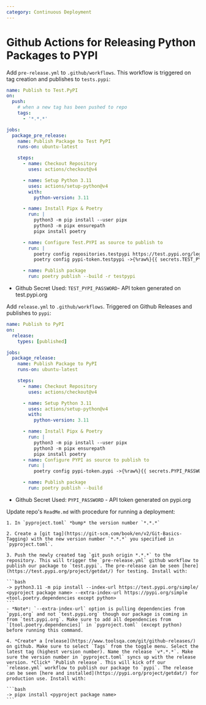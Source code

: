 ```yaml
---
category: Continuous Deployment
---
```

# Github Actions for Releasing Python Packages to PYPI

Add `pre-release.yml` to `.github/workflows`. This workflow is triggered on tag creation and publishes to `tests.pypi`:

```yml
name: Publish to Test.PyPI
on:
  push:
    # when a new tag has been pushed to repo
    tags:
      - '*.*.*'

jobs:
  package_pre_release:
    name: Publish Package to Test PyPI
    runs-on: ubuntu-latest

    steps:
      - name: Checkout Repository
        uses: actions/checkout@v4

      - name: Setup Python 3.11
        uses: actions/setup-python@v4
        with:
          python-version: 3.11

      - name: Install Pipx & Poetry
        run: |
          python3 -m pip install --user pipx
          python3 -m pipx ensurepath
          pipx install poetry

      - name: Configure Test.PYPI as source to publish to
        run: |
          poetry config repositories.testpypi https://test.pypi.org/legacy/
          poetry config pypi-token.testpypi ->{%raw%}{{ secrets.TEST_PYPI_PASSWORD }}{%endraw%}

      - name: Publish package
        run: poetry publish --build -r testpypi
```

- Github Secret Used: `TEST_PYPI_PASSWORD`- API token generated on test.pypi.org

Add `release.yml` to `.github/workflows`. Triggered on Github Releases and publishes to `pypi`:

```yml
name: Publish to PyPI
on:
  release:
    types: [published]

jobs:
  package_release:
    name: Publish Package to PyPI
    runs-on: ubuntu-latest

    steps:
      - name: Checkout Repository
        uses: actions/checkout@v4

      - name: Setup Python 3.11
        uses: actions/setup-python@v4
        with:
          python-version: 3.11

      - name: Install Pipx & Poetry
        run: |
          python3 -m pip install --user pipx
          python3 -m pipx ensurepath
          pipx install poetry
      - name: Configure PYPI as source to publish to
        run: |
          poetry config pypi-token.pypi ->{%raw%}{{ secrets.PYPI_PASSWORD }}{%endraw%}

      - name: Publish package
        run: poetry publish --build

```

- Github Secret Used: `PYPI_PASSWORD` - API token generated on pypi.org

Update repo's `ReadMe.md` with procedure for running a deployment:
    
    1. In `pyproject.toml` *bump* the version number `*.*.*`

    2. Create a [git tag](https://git-scm.com/book/en/v2/Git-Basics-Tagging) with the new version number `*.*.*` you specified in `pyproject.toml`.

    3. Push the newly created tag `git push origin *.*.*` to the repository. This will trigger the `pre-release.yml` github workflow to publish our package to `test.pypi`. The pre-release can be seen [here](https://test.pypi.org/project/getdat/) for testing. Install with:

    ```bash
    -> python3.11 -m pip install --index-url https://test.pypi.org/simple/ <pyproject package name> --extra-index-url https://pypi.org/simple <tool.poetry.dependencies except python>
    ```
    - *Note*: `--extra-index-url` option is pulling dependencies from `pypi.org` and not `test.pypi.org` though our package is coming in from `test.pypi.org`. Make sure to add all dependencies from `[tool.poetry.dependencies]` in `pyproject.toml` (except python) before running this command.

    4. *Create* a [release](https://www.toolsqa.com/git/github-releases/) on github. Make sure to select `Tags` from the toggle menu. Select the latest tag (highest version number). Name the release `v*.*.*`. Make sure the version number in `pyproject.toml` syncs up with the release version. *Click* `Publish release`. This will kick off our `release.yml` workflow to publish our package to `pypi`. The release can be seen [here and installed](https://pypi.org/project/getdat/) for production use. Install with:

    ```bash
    -> pipx install <pyproject package name>
    ```



